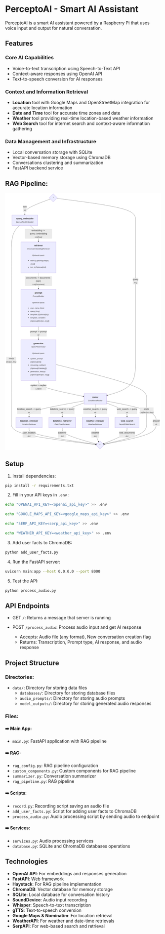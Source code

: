 # PerceptoAI - Smart AI Assistant

PerceptoAI is a smart AI assistant powered by a Raspberry Pi that uses voice input and output for natural conversation.

## Features

### Core AI Capabilities
- Voice-to-text transcription using Speech-to-Text API
- Context-aware responses using OpenAI API
- Text-to-speech conversion for AI responses

### Context and Information Retrieval
- **Location** tool with Google Maps and OpenStreetMap integration for accurate location information
- **Date and Time** tool for accurate time zones and date
- **Weather** tool providing real-time location-based weather information
- **Web Search** tool for internet search and context-aware information gathering

### Data Management and Infrastructure
- Local conversation storage with SQLite
- Vector-based memory storage using ChromaDB
- Conversations clustering and summarization
- FastAPI backend service

## RAG Pipeline:
![Pipeline](assets/pipeline.png)

## Setup

1. Install dependencies:
```bash
pip install -r requirements.txt
```

2. Fill in your API keys in `.env` :
```bash
echo "OPENAI_API_KEY=<openai_api_key>" >> .env
```
```bash
echo "GOOGLE_MAPS_API_KEY=<google_maps_api_key>" >> .env
```
```bash
echo "SERP_API_KEY=<serp_api_key>" >> .env
```
```bash
echo "WEATHER_API_KEY=<weather_api_key>" >> .env
```

3. Add user facts to ChromaDB:
```bash
python add_user_facts.py
```

4. Run the FastAPI server:
```bash
uvicorn main:app --host 0.0.0.0 --port 8000
```

5. Test the API:
```bash
python process_audio.py
```


## API Endpoints

- GET `/`: Returns a message that server is running

- POST `/process_audio`: Process audio input and get AI response
  - Accepts: Audio file (any format), New conversation creation flag
  - Returns: Transcription, Prompt type, AI response, and audio response

## Project Structure

### Directories:
- `data/`: Directory for storing data files
  - `databases/`: Directory for storing database files
  - `audio_prompts/`: Directory for storing audio prompts
  - `model_outputs/`: Directory for storing generated audio responses

### Files:
#### ➡️ Main App:
- `main.py`: FastAPI application with RAG pipeline
  
#### ➡️ RAG:
- `rag_config.py`: RAG pipeline configuration
- `custom_components.py`: Custom components for RAG pipeline
- `summarizer.py`: Conversation summarizer
- `rag_pipeline.py`: RAG pipeline

#### ➡️ Scripts:
- `record.py`: Recording script saving an audio file
- `add_user_facts.py`: Script for adding user facts to ChromaDB
- `process_audio.py`: Audio processing script by sending audio to endpoint

#### ➡️ Services:
- `services.py`: Audio processing services
- `database.py`: SQLite and ChromaDB databases operations


## Technologies

- **OpenAI API**: For embeddings and responses generation 
- **FastAPI**: Web framework
- **Haystack**: For RAG pipeline implementation
- **ChromaDB**: Vector database for memory storage
- **SQLite**: Local database for conversation history
- **SoundDevice**: Audio input recording
- **Whisper**: Speech-to-text transcription
- **gTTS**: Text-to-speech conversion
- **Google Maps & Nominatim**: For location retrieval
- **WeatherAPI**: For weather and date-time retrievals
- **SerpAPI**: For web-based search and retrieval


